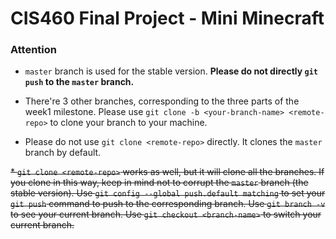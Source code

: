 # CIS460 Final Project - Mini Minecraft #


### Attention

* `master` branch is used for the stable version. **Please do not directly `git push` to the `master` branch.**

* There're 3 other branches, corresponding to the three parts of the week1 milestone. Please use `git clone -b <your-branch-name> <remote-repo>` to clone your branch to your machine.

* Please do not use `git clone <remote-repo>` directly. It clones the `master` branch by default.

~~* `git clone <remote-repo>` works as well, but it will clone all the branches. If you clone in this way, keep in mind not to corrupt the `master` branch (the stable version). Use `git config --global push.default matching` to set your `git push` command to push to the corresponding branch. Use `git branch -v` to see your current branch. Use `git checkout <branch-name>` to switch your current branch.~~